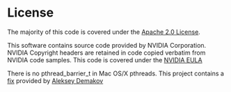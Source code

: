# License

 The majority of this code is covered under the [Apache 2.0 License](License_apache.txt).

 This software contains source code provided by NVIDIA Corporation. NVIDIA Copyright headers are retained in code copied verbatim from NVIDIA code samples.  This code is covered under the [NVIDIA EULA](License_NVIDIA.txt)


 There is no pthread_barrier_t in Mac OS/X pthreads. This project contains a  [fix](src/osx/README.md) provided by [Aleksey Demakov](License_pthreadOSX.txt)
